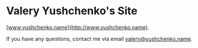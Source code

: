# Valery Yushchenko's Site

[www.yushchenko.name](http://www.yushchenko.name).

If you have any questions, contact me via email <valery@yushchenko.name>.
